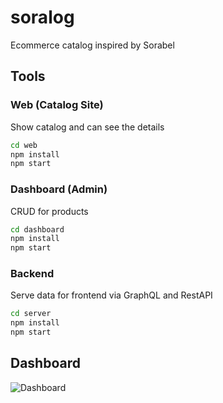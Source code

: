 # soralog

Ecommerce catalog inspired by Sorabel

## Tools

### Web (Catalog Site)

Show catalog and can see the details

```bash
cd web
npm install
npm start
```

### Dashboard (Admin)

CRUD for products

```bash
cd dashboard
npm install
npm start
```

### Backend

Serve data for frontend via GraphQL and RestAPI

```bash
cd server
npm install
npm start
```

## Dashboard

![Dashboard](http://g.recordit.co/hbGMU8eIOA.gif)

